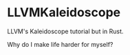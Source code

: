 # LLVMKaleidoscope

LLVM's Kaleidoscope tutorial but in Rust.

Why do I make life harder for myself?
